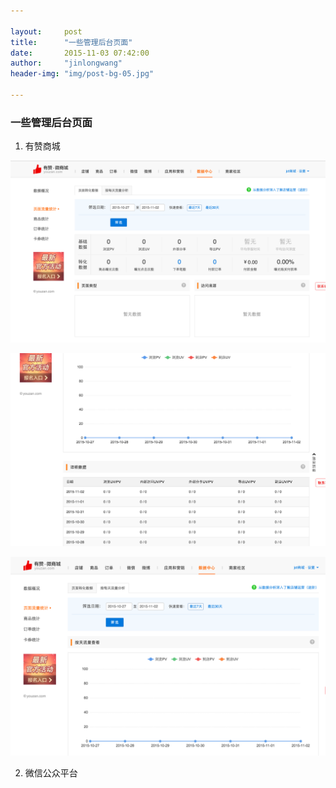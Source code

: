 ```yaml
---

layout:     post
title:      "一些管理后台页面"
date:       2015-11-03 07:42:00
author:     "jinlongwang"
header-img: "img/post-bg-05.jpg"

---
```


### 一些管理后台页面

1. 有赞商城

![image](/img/yz1.png)

![image](/img/yz2.png)

![image](/img/yz3.png)

2. 微信公众平台


